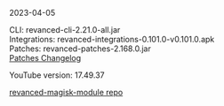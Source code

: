 2023-04-05
  
CLI: revanced-cli-2.21.0-all.jar  
Integrations: revanced-integrations-0.101.0-v0.101.0.apk  
Patches: revanced-patches-2.168.0.jar  
[Patches Changelog](https://github.com/revanced/revanced-patches/releases/tag/v2.168.0)  

YouTube version: 17.49.37  

[revanced-magisk-module repo](https://github.com/j-hc/revanced-magisk-module)
